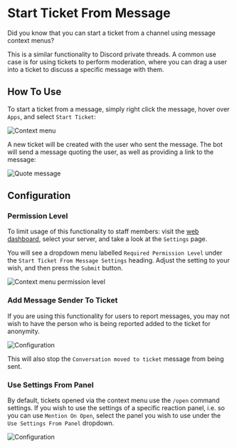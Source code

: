 # Start Ticket From Message
Did you know that you can start a ticket from a channel using message context menus?

This is a similar functionality to Discord private threads. A common use case is for using tickets to perform moderation, where you can drag a user into a ticket to discuss a specific message with them.

## How To Use
To start a ticket from a message, simply right click the message, hover over `Apps`, and select `Start Ticket`:

![Context menu](/img/context_menu_start_ticket.webp)

A new ticket will be created with the user who sent the message. The bot will send a message quoting the user, as well as providing a link to the message:

![Quote message](/img/context_menu_quote_message.webp)

## Configuration
### Permission Level
To limit usage of this functionality to staff members: visit the [web dashboard](/setup/dashboard.md), select your server, and take a look at the `Settings` page.

You will see a dropdown menu labelled `Required Permission Level` under the `Start Ticket From Message Settings` heading. Adjust the setting to your wish, and then press the `Submit` button.

![Context menu permission level](/img/context_menu_permission_level.webp)

### Add Message Sender To Ticket
If you are using this functionality for users to report messages, you may not wish to have the person who is being reported added to the ticket for anonymity.

![Configuration](/img/context_menu_add_sender.webp)

This will also stop the `Conversation moved to ticket` message from being sent.

### Use Settings From Panel
By default, tickets opened via the context menu use the `/open` command settings. If you wish to use the settings of a specific reaction panel, i.e. so you can use `Mention On Open`, select the panel you wish to use under the `Use Settings From Panel` dropdown.

![Configuration](/img/context_menu_panel.webp)

